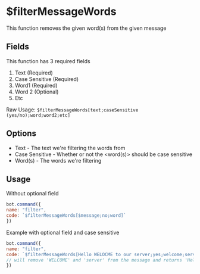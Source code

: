 # $filterMessageWords

This function removes the given word\(s\) from the given message

## Fields

This function has 3 required fields

1. Text \(Required\)
2. Case Sensitive \(Required\)
3. Word1 \(Required\)
4. Word 2 \(Optional\)
5. Etc

Raw Usage: `$filterMessageWords[text;caseSensitive (yes/no);word;word2;etc]`

## Options

* Text - The text we're filtering the words from
* Case Sensitive - Whether or not the &lt;word\(s\)&gt; should be case sensitive
* Word\(s\) - The words we're filtering

## Usage

Without optional field

```javascript
bot.command({
name: "filter",
code: `$filterMessageWords[$message;no;word]`
})
```

Example with optional field and case sensitive

```javascript
bot.command({
name: "filter",
code: `$filterMessageWords[Hello WELOCME to our server;yes;welcome;server]`
// will remove 'WELCOME' and 'server' from the message and returns 'Hello  to our'.
})
```

